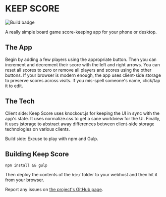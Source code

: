 KEEP SCORE
==========

![Build badge](https://burntorange.visualstudio.com/_apis/public/build/definitions/f562d1dd-26df-4776-af79-45dee72999af/4/badge)

A really simple board game score-keeping app for your phone or desktop.

The App
-------

Begin by adding a few players using the appropriate button. Then you can increment and decrement their score with the left and right arrows. You can reset all scores to zero or remove all players and scores using the other buttons. If your browser is modern enough, the app uses client-side storage to preserve scores across visits. If you mis-spell someone's name, click/tap it to edit.

The Tech
--------

Client side: Keep Score uses knockout.js for keeping the UI in sync with the app's state. It uses normalize.css to get a sane worldview for the UI. Finally, it uses jstorage to abstract away differences between client-side storage technologies on various clients.

Build side: Excuse to play with npm and Gulp.

Building Keep Score
-------------------

`npm install && gulp`

Then deploy the contents of the `bin/` folder to your webhost and then hit it from your browser.

Report any issues on [the project's GitHub page](https://github.com/vtbassmatt/KeepScore).

